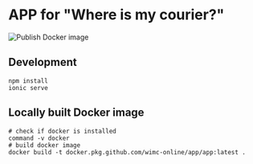 # APP for "Where is my courier?"
![Publish Docker image](https://github.com/wimc-online/app/workflows/Publish%20Docker%20image/badge.svg)

## Development
```shell script
npm install
ionic serve
```

## Locally built Docker image
```shell script
# check if docker is installed
command -v docker
# build docker image
docker build -t docker.pkg.github.com/wimc-online/app/app:latest .
```
